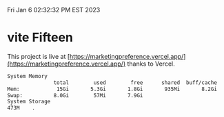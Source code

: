 Fri Jan  6 02:32:32 PM EST 2023

# vite Fifteen


This project is live at [https://marketingpreference.vercel.app/](https://marketingpreference.vercel.app/) thanks to Vercel.

```bash
System Memory
               total        used        free      shared  buff/cache   available
Mem:            15Gi       5.3Gi       1.8Gi       935Mi       8.2Gi       8.7Gi
Swap:          8.0Gi        57Mi       7.9Gi
System Storage
473M	.
